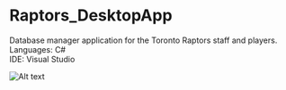 # Raptors_DesktopApp
Database manager application for the Toronto Raptors staff and players.<br/>
Languages: C#<br/>
IDE: Visual Studio

![Alt text](../Raptors_DesktopApp/BRxRapsScreenshot1.png?raw=true "Optional Title")
